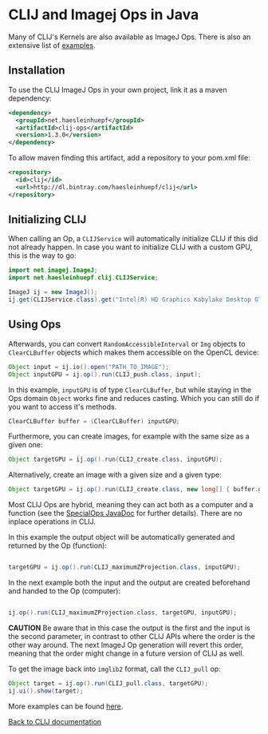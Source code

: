 
# CLIJ and Imagej Ops in Java

Many of CLIJ's Kernels are also available as ImageJ Ops. There is also an extensive list of [examples](https://github.com/clij/clij-ops/tree/master/src/test/java/net/haesleinhuepf/clij/ops/examples).

## Installation

To use the CLIJ ImageJ Ops in your own project, link it as a maven dependency:

```xml
<dependency>
  <groupId>net.haesleinhuepf</groupId>
  <artifactId>clij-ops</artifactId>
  <version>1.3.0</version>
</dependency>
```

To allow maven finding this artifact, add a repository to your pom.xml file:

```xml
<repository>
  <id>clij</id>
  <url>http://dl.bintray.com/haesleinhuepf/clij</url>
</repository>
```
 
## Initializing CLIJ
 
When calling an Op, a `CLIJService` will automatically initialize CLIJ if this did not already happen. In case you want to initialize CLIJ with a custom GPU, this is the way to go:

```java
import net.imagej.ImageJ;
import net.haesleinhuepf.clij.CLIJService;

ImageJ ij = new ImageJ();
ij.get(CLIJService.class).get("Intel(R) HD Graphics Kabylake Desktop GT1.5");
```

## Using Ops

Afterwards, you can convert `RandomAccessibleInterval` or `Img` objects to `ClearCLBuffer` objects which makes them accessible on the OpenCL device:

```Java
Object input = ij.io().open("PATH_TO_IMAGE");
Object inputGPU = ij.op().run(CLIJ_push.class, input);
```

In this example, `inputGPU` is of type `ClearCLBuffer`, but while staying in the Ops domain `Object` works fine and reduces casting. Which you can still do if you want to access it's methods.
```Java
ClearCLBuffer buffer = (ClearCLBuffer) inputGPU;
```

Furthermore, you can create images, for example with the same size as a given one:
```Java
Object targetGPU = ij.op().run(CLIJ_create.class, inputGPU);
```

Alternatively, create an image with a given size and a given type:

```Java
Object targetGPU = ij.op().run(CLIJ_create.class, new long[] { buffer.getWidth(), buffer.getHeight() }, buffer.getNativeType());
```

Most CLIJ Ops are hybrid, meaning they can act both as a computer and a function (see the [SpecialOps JavaDoc](https://javadoc.scijava.org/ImageJ/net/imagej/ops/special/SpecialOp.html) for further details). There are no inplace operations in CLIJ. 

In this example the output object will be automatically generated and returned by the Op (function):
```Java

targetGPU = ij.op().run(CLIJ_maximumZProjection.class, inputGPU);
```

In the next example both the input and the output are created beforehand and handed to the Op (computer):
```Java

ij.op().run(CLIJ_maximumZProjection.class, targetGPU, inputGPU);
```
**CAUTION** 
Be aware that in this case the output is the first and the input is the second parameter, in contrast to other CLIJ APIs where the order is the other way around. 
The next ImageJ Op generation will revert this order, meaning that the order might change in a future version of CLIJ as well.


To get the image back into `imglib2` format, call the `CLIJ_pull` op:

```Java
Object target = ij.op().run(CLIJ_pull.class, targetGPU);
ij.ui().show(target);
```
More examples can be found [here](https://github.com/clij/clij-ops/tree/master/src/test/java/net/haesleinhuepf/clij/ops/examples).

[Back to CLIJ documentation](https://clij.github.io/)
